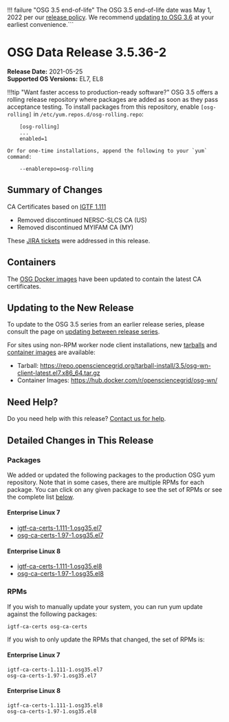 !!! failure "OSG 3.5 end-of-life"
    The OSG 3.5 end-of-life date was May 1, 2022 per our
    [release policy](https://opensciencegrid.org/technology/policy/release-series/).
    We recommend
    [updating to OSG 3.6](../updating-to-osg-36.md)
    at your earliest convenience.```

OSG Data Release 3.5.36-2
=========================

**Release Date:** 2021-05-25    
**Supported OS Versions:** EL7, EL8

!!!tip "Want faster access to production-ready software?"
    OSG 3.5 offers a rolling release repository where packages are added as soon as they pass acceptance testing.
    To install packages from this repository, enable `[osg-rolling]` in `/etc/yum.repos.d/osg-rolling.repo`:

        [osg-rolling]
        ...
        enabled=1

    Or for one-time installations, append the following to your `yum` command:

        --enablerepo=osg-rolling

Summary of Changes
------------------

CA Certificates based on [IGTF 1.111](http://dist.eugridpma.info/distribution/igtf/current/CHANGES)

-   Removed discontinued NERSC-SLCS CA (US)
-   Removed discontinued MYIFAM CA (MY)


These [JIRA tickets](https://opensciencegrid.atlassian.net/issues/?jql=project%20%3D%20SOFTWARE%20AND%20fixVersion%20%3D%203.5.36-2%20ORDER%20BY%20priority%20DESC%2C%20key%20DESC) were addressed in this release.

Containers
----------

The [OSG Docker images](https://hub.docker.com/u/opensciencegrid/) have been updated to contain the latest CA certificates.

Updating to the New Release
---------------------------

To update to the OSG 3.5 series from an earlier release series, please consult the page on
[updating between release series](../updating-to-osg-35.md).

For sites using non-RPM worker node client installations, new [tarballs](../../worker-node/install-wn-tarball.md) and
[container images](../../worker-node/using-wn-containers.md) are available:

- Tarball: <https://repo.opensciencegrid.org/tarball-install/3.5/osg-wn-client-latest.el7.x86_64.tar.gz>
- Container Images: <https://hub.docker.com/r/opensciencegrid/osg-wn/>

Need Help?
----------

Do you need help with this release? [Contact us for help](../../common/help.md).

Detailed Changes in This Release
--------------------------------

### Packages

We added or updated the following packages to the production OSG yum repository.
Note that in some cases, there are multiple RPMs for each package.
You can click on any given package to see the set of RPMs or see the complete list [below](#rpms).

#### Enterprise Linux 7

-   [igtf-ca-certs-1.111-1.osg35.el7](https://koji.chtc.wisc.edu/koji/search?match=glob&type=build&terms=igtf-ca-certs-1.111-1.osg35.el7)
-   [osg-ca-certs-1.97-1.osg35.el7](https://koji.chtc.wisc.edu/koji/search?match=glob&type=build&terms=osg-ca-certs-1.97-1.osg35.el7)

#### Enterprise Linux 8

-   [igtf-ca-certs-1.111-1.osg35.el8](https://koji.chtc.wisc.edu/koji/search?match=glob&type=build&terms=igtf-ca-certs-1.111-1.osg35.el8)
-   [osg-ca-certs-1.97-1.osg35.el8](https://koji.chtc.wisc.edu/koji/search?match=glob&type=build&terms=osg-ca-certs-1.97-1.osg35.el8)

### RPMs

If you wish to manually update your system, you can run yum update against the following packages:

    igtf-ca-certs osg-ca-certs 

If you wish to only update the RPMs that changed, the set of RPMs is:

#### Enterprise Linux 7

``` file
igtf-ca-certs-1.111-1.osg35.el7
osg-ca-certs-1.97-1.osg35.el7
```

#### Enterprise Linux 8

``` file
igtf-ca-certs-1.111-1.osg35.el8
osg-ca-certs-1.97-1.osg35.el8
```
